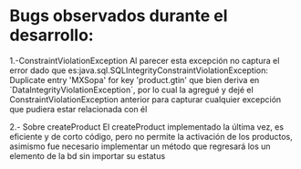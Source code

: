 # Bugs observados durante el desarrollo:
1.-ConstraintViolationException
Al parecer esta excepción no captura el error dado que es:java.sql.SQLIntegrityConstraintViolationException: Duplicate entry 'MXSopa' for key 'product.gtin'
que bien deriva en ´DataIntegrityViolationException´, por lo cual la agregué y dejé el ConstraintViolationException anterior para capturar cualquier excepción que pudiera estar relacionada con él

2.- Sobre createProduct
El createProduct implementado la última vez, es eficiente y de corto código, pero no permite la activación de los productos, asimismo fue necesario implementar un método que regresará los un elemento de la bd sin importar su estatus  
